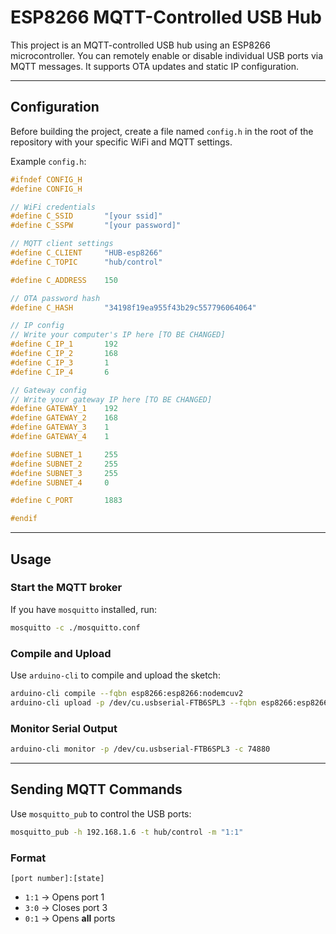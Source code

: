 # ESP8266 MQTT-Controlled USB Hub

This project is an MQTT-controlled USB hub using an ESP8266 microcontroller. You can remotely enable or disable individual USB ports via MQTT messages. It supports OTA updates and static IP configuration.

---

## Configuration

Before building the project, create a file named `config.h` in the root of the repository with your specific WiFi and MQTT settings.

Example `config.h`:

```cpp
#ifndef CONFIG_H
#define CONFIG_H

// WiFi credentials
#define C_SSID       "[your ssid]"
#define C_SSPW       "[your password]"

// MQTT client settings
#define C_CLIENT     "HUB-esp8266"
#define C_TOPIC      "hub/control"

#define C_ADDRESS    150

// OTA password hash
#define C_HASH       "34198f19ea955f43b29c557796064064"

// IP config
// Write your computer's IP here [TO BE CHANGED]
#define C_IP_1       192
#define C_IP_2       168
#define C_IP_3       1
#define C_IP_4       6

// Gateway config
// Write your gateway IP here [TO BE CHANGED]
#define GATEWAY_1    192
#define GATEWAY_2    168
#define GATEWAY_3    1
#define GATEWAY_4    1

#define SUBNET_1     255
#define SUBNET_2     255
#define SUBNET_3     255
#define SUBNET_4     0

#define C_PORT       1883

#endif
```

---

## Usage

### Start the MQTT broker

If you have `mosquitto` installed, run:

```bash
mosquitto -c ./mosquitto.conf
```

### Compile and Upload

Use `arduino-cli` to compile and upload the sketch:

```bash
arduino-cli compile --fqbn esp8266:esp8266:nodemcuv2
arduino-cli upload -p /dev/cu.usbserial-FTB6SPL3 --fqbn esp8266:esp8266:nodemcuv2
```

### Monitor Serial Output

```bash
arduino-cli monitor -p /dev/cu.usbserial-FTB6SPL3 -c 74880
```

---

## Sending MQTT Commands

Use `mosquitto_pub` to control the USB ports:

```bash
mosquitto_pub -h 192.168.1.6 -t hub/control -m "1:1"
```

### Format

```
[port number]:[state]
```

- `1:1` → Opens port 1  
- `3:0` → Closes port 3  
- `0:1` → Opens **all** ports
